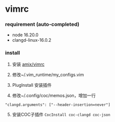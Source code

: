 # vimrc

### requirement (auto-completed)

- node 16.20.0
- clangd-linux-16.0.2

### install

1. 安装 [amix/vimrc](https://github.com/amix/vimrc)

2. 修改~/.vim_runtime/my_configs.vim

3. PlugInstall 安装插件

4. 修改~/.config/coc/memos.json，增加一行

`"clangd.arguments": ["--header-insertion=never"]`

5. 安装COC子插件
`CocInstall coc-clangd coc-json`

